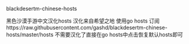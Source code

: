 blackdesertm-chinese-hosts

黑色沙漠手游中文汉化hosts
汉化来自希望之地
使用go hosts
订阅https://raw.githubusercontent.com/gashd/blackdesertm-chinese-hosts/master/hosts
不需要汉化了直接在go hosts中点击恢复默认hosts即可
